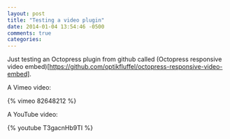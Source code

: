 ```yaml
---
layout: post
title: "Testing a video plugin"
date: 2014-01-04 13:54:46 -0500
comments: true
categories: 
---
```

Just testing an Octopress plugin from github called (Octopress responsive video embed)[https://github.com/optikfluffel/octopress-responsive-video-embed].

A Vimeo video:

{% vimeo 82648212 %}

A YouTube video:

{% youtube T3gacnHb9TI %}
